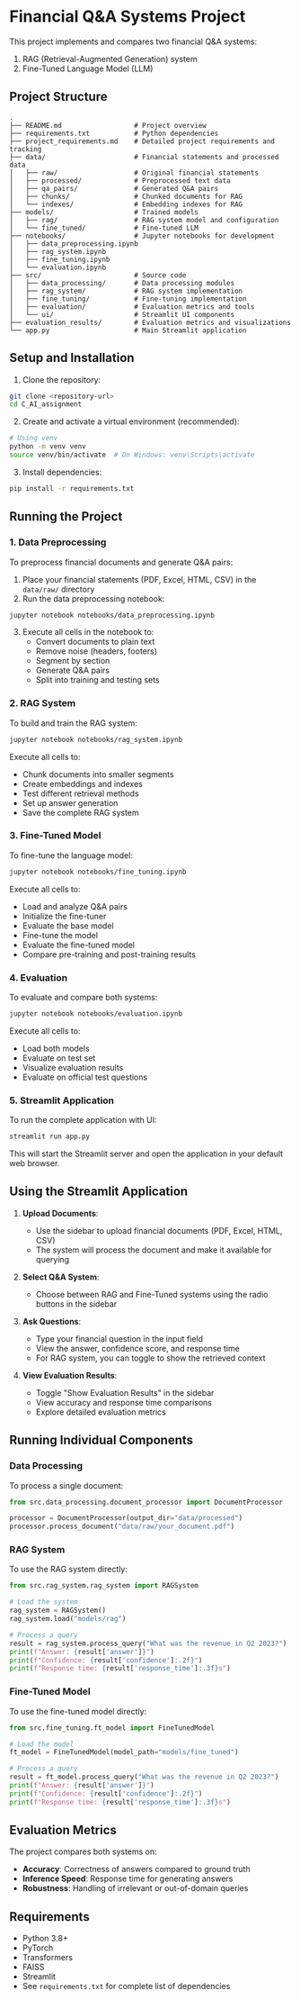 # Financial Q&A Systems Project

This project implements and compares two financial Q&A systems:

1. RAG (Retrieval-Augmented Generation) system
2. Fine-Tuned Language Model (LLM)

## Project Structure

```
.
├── README.md                  # Project overview
├── requirements.txt           # Python dependencies
├── project_requirements.md    # Detailed project requirements and tracking
├── data/                      # Financial statements and processed data
│   ├── raw/                   # Original financial statements
│   ├── processed/             # Preprocessed text data
│   ├── qa_pairs/              # Generated Q&A pairs
│   ├── chunks/                # Chunked documents for RAG
│   └── indexes/               # Embedding indexes for RAG
├── models/                    # Trained models
│   ├── rag/                   # RAG system model and configuration
│   └── fine_tuned/            # Fine-tuned LLM
├── notebooks/                 # Jupyter notebooks for development
│   ├── data_preprocessing.ipynb
│   ├── rag_system.ipynb
│   ├── fine_tuning.ipynb
│   └── evaluation.ipynb
├── src/                       # Source code
│   ├── data_processing/       # Data processing modules
│   ├── rag_system/            # RAG system implementation
│   ├── fine_tuning/           # Fine-tuning implementation
│   ├── evaluation/            # Evaluation metrics and tools
│   └── ui/                    # Streamlit UI components
├── evaluation_results/        # Evaluation metrics and visualizations
└── app.py                     # Main Streamlit application
```

## Setup and Installation

1. Clone the repository:

```bash
git clone <repository-url>
cd C_AI_assignment
```

2. Create and activate a virtual environment (recommended):

```bash
# Using venv
python -m venv venv
source venv/bin/activate  # On Windows: venv\Scripts\activate
```

3. Install dependencies:

```bash
pip install -r requirements.txt
```

## Running the Project

### 1. Data Preprocessing

To preprocess financial documents and generate Q&A pairs:

1. Place your financial statements (PDF, Excel, HTML, CSV) in the `data/raw/` directory
2. Run the data preprocessing notebook:

```bash
jupyter notebook notebooks/data_preprocessing.ipynb
```

3. Execute all cells in the notebook to:
   - Convert documents to plain text
   - Remove noise (headers, footers)
   - Segment by section
   - Generate Q&A pairs
   - Split into training and testing sets

### 2. RAG System

To build and train the RAG system:

```bash
jupyter notebook notebooks/rag_system.ipynb
```

Execute all cells to:

- Chunk documents into smaller segments
- Create embeddings and indexes
- Test different retrieval methods
- Set up answer generation
- Save the complete RAG system

### 3. Fine-Tuned Model

To fine-tune the language model:

```bash
jupyter notebook notebooks/fine_tuning.ipynb
```

Execute all cells to:

- Load and analyze Q&A pairs
- Initialize the fine-tuner
- Evaluate the base model
- Fine-tune the model
- Evaluate the fine-tuned model
- Compare pre-training and post-training results

### 4. Evaluation

To evaluate and compare both systems:

```bash
jupyter notebook notebooks/evaluation.ipynb
```

Execute all cells to:

- Load both models
- Evaluate on test set
- Visualize evaluation results
- Evaluate on official test questions

### 5. Streamlit Application

To run the complete application with UI:

```bash
streamlit run app.py
```

This will start the Streamlit server and open the application in your default web browser.

## Using the Streamlit Application

1. **Upload Documents**:

   - Use the sidebar to upload financial documents (PDF, Excel, HTML, CSV)
   - The system will process the document and make it available for querying

2. **Select Q&A System**:

   - Choose between RAG and Fine-Tuned systems using the radio buttons in the sidebar

3. **Ask Questions**:

   - Type your financial question in the input field
   - View the answer, confidence score, and response time
   - For RAG system, you can toggle to show the retrieved context

4. **View Evaluation Results**:
   - Toggle "Show Evaluation Results" in the sidebar
   - View accuracy and response time comparisons
   - Explore detailed evaluation metrics

## Running Individual Components

### Data Processing

To process a single document:

```python
from src.data_processing.document_processor import DocumentProcessor

processor = DocumentProcessor(output_dir="data/processed")
processor.process_document("data/raw/your_document.pdf")
```

### RAG System

To use the RAG system directly:

```python
from src.rag_system.rag_system import RAGSystem

# Load the system
rag_system = RAGSystem()
rag_system.load("models/rag")

# Process a query
result = rag_system.process_query("What was the revenue in Q2 2023?")
print(f"Answer: {result['answer']}")
print(f"Confidence: {result['confidence']:.2f}")
print(f"Response time: {result['response_time']:.3f}s")
```

### Fine-Tuned Model

To use the fine-tuned model directly:

```python
from src.fine_tuning.ft_model import FineTunedModel

# Load the model
ft_model = FineTunedModel(model_path="models/fine_tuned")

# Process a query
result = ft_model.process_query("What was the revenue in Q2 2023?")
print(f"Answer: {result['answer']}")
print(f"Confidence: {result['confidence']:.2f}")
print(f"Response time: {result['response_time']:.3f}s")
```

## Evaluation Metrics

The project compares both systems on:

- **Accuracy**: Correctness of answers compared to ground truth
- **Inference Speed**: Response time for generating answers
- **Robustness**: Handling of irrelevant or out-of-domain queries

## Requirements

- Python 3.8+
- PyTorch
- Transformers
- FAISS
- Streamlit
- See `requirements.txt` for complete list of dependencies
